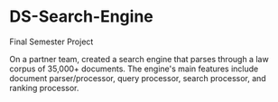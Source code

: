 # DS-Search-Engine
Final Semester Project

On a partner team, created a search engine that parses through a law corpus of 35,000+ documents. 
The engine's main features include document parser/processor, query processor, search processor, and ranking processor.
